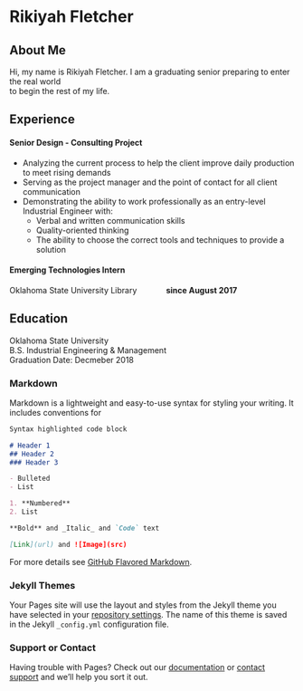 # **Rikiyah Fletcher**

## **About Me**
Hi, my name is Rikiyah Fletcher. I am a graduating senior preparing to enter the real world <br />
to begin the rest of my life.  

## **Experience**

#### Senior Design - Consulting Project
- Analyzing the current process to help the client improve daily production to meet rising demands <br />
- Serving as the project manager and the point of contact for all client communication <br />
- Demonstrating the ability to work professionally as an entry-level Industrial Engineer with: <br/>
  - Verbal and written communication skills <br/>
  - Quality-oriented thinking <br/>
  - The ability to choose the correct tools and techniques to provide a solution <br />


#### Emerging Technologies Intern <br />
Oklahoma State University Library &nbsp;&nbsp;&nbsp;&nbsp;&emsp;&emsp; **since August 2017**


## **Education**
Oklahoma State University <br/>
B.S. Industrial Engineering & Management <br />
Graduation Date: Decmeber 2018 <br />

### Markdown

Markdown is a lightweight and easy-to-use syntax for styling your writing. It includes conventions for

```markdown
Syntax highlighted code block

# Header 1
## Header 2
### Header 3

- Bulleted
- List

1. **Numbered**
2. List

**Bold** and _Italic_ and `Code` text

[Link](url) and ![Image](src)
```

For more details see [GitHub Flavored Markdown](https://guides.github.com/features/mastering-markdown/).

### Jekyll Themes

Your Pages site will use the layout and styles from the Jekyll theme you have selected in your [repository settings](https://github.com/rikiyahf/Fletcher_Fall18_Resume/settings). The name of this theme is saved in the Jekyll `_config.yml` configuration file.

### Support or Contact

Having trouble with Pages? Check out our [documentation](https://help.github.com/categories/github-pages-basics/) or [contact support](https://github.com/contact) and we’ll help you sort it out.
